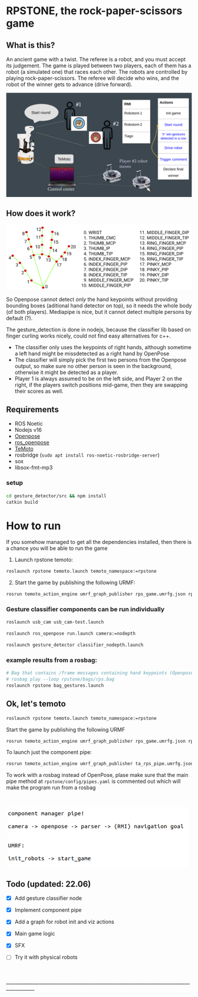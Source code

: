 # RPSTONE, the rock-paper-scissors game

## What is this?

An ancient game with a twist. The referee is a robot, and you must accept its judgement. The game is played between two players, each of them has a robot (a simulated one) that races each other. The robots are controlled by playing rock-paper-scissors. The referee will decide who wins, and the robot of the winner gets to advance (drive forward).

![Scrapapa2](./doc/arch.png)

## How does it work?

![Scrapapa](./doc/mediapipe_finger_keypoints.png)

So Openpose cannot detect *only* the hand keypoints without providing bounding boxes (aditional hand detector on top), so it needs the whole body (of both players). Mediapipe is nice, but it cannot detect multiple persons by default (?).

The gesture_detection is done in nodejs, because the classifier lib based on finger curling works nicely, could not find easy alternatives for c++.

- The classifier only uses the keypoints of right hands, although sometime a left hand might be missdetected as a right hand by OpenPose
- The classifier will simply pick the first two persons from the Openpose output, so make sure no other person is seen in the background, otherwise it might be detected as a player.
- Player 1 is always assumed to be on the left side, and Player 2 on the right, if the players switch positions mid-game, then they are swapping their scores as well.

## Requirements
- ROS Noetic
- Nodejs v16
- [Openpose](https://github.com/CMU-Perceptual-Computing-Lab/openpose)
- [ros_openpose](https://github.com/ravijo/ros_openpose)
- [TeMoto](https://github.com/temoto-framework/temoto/wiki)
- rosbridge (`sudo apt install ros-noetic-rosbridge-server`)
- sox
- libsox-fmt-mp3

### setup

```bash
cd gesture_detector/src && npm install
catkin build
```

# How to run

If you somehow managed to get all the dependencies installed, then there is a chance you will be able to run the game

1) Launch rpstone temoto:
```bash
roslaunch rpstone temoto.launch temoto_namespace:=rpstone
```

2) Start the game by publishing the following URMF:
```bash
rosrun temoto_action_engine umrf_graph_publisher rps_game.umrfg.json rpstone
```

### Gesture classifier components can be run individually
```bash
roslaunch usb_cam usb_cam-test.launch
```

```bash
roslaunch ros_openpose run.launch camera:=nodepth
```

```bash
roslaunch gesture_detector classifier_nodepth.launch
```

### example results from a rosbag:

```bash
# Bag that contains /frame messages containing hand keypoints (Openpose) and /rps_gestures from the classifer
# rosbag play --loop rpstone/bags/rps.bag
roslaunch rpstone bag_gestures.launch
```

## Ok, let's temoto
```bash
roslaunch rpstone temoto.launch temoto_namespace:=rpstone
```

Start the game by publishing the following URMF
```bash
rosrun temoto_action_engine umrf_graph_publisher rps_game.umrfg.json rpstone
```

To launch just the component pipe:
```bash
rosrun temoto_action_engine umrf_graph_publisher ta_rps_pipe.umrfg.json rpstone
```

To work with a rosbag instead of OpenPose, plase make sure that the main pipe method at `rpstone/config/pipes.yaml` is commented out which will make the program run from a rosbag

<br/>

![Scrapapa3](./doc/pipe.png)

## Todo (updated: 22.06)
- [x] Add gesture classifier node
- [x] Implement component pipe
- [x] Add a graph for robot init and viz actions
- [x] Main game logic
- [x] SFX
- [ ] Try it with physical robots


<br/>
<br/>
__________________________________________________________________________________________